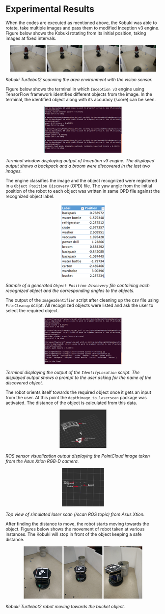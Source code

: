 # Experimental Results

When the codes are executed as mentioned above, the Kobuki was able to rotate, take multiple images and pass them to modified Inception v3 engine. Figure below shows the Kobuki rotating from its initial position, taking images at fixed intervals.

<p align="center">
  <img src="Images/rotate_1.jpg" width="23%"/> <img src="Images/rotate_2.jpg" width="23%"/> <img src="Images/rotate_3.jpg" width="23%"/> <img src="Images/rotate_4.jpg" width="23%"/>
  
  <em>Kobuki Turtlebot2 scanning the area environment with the vision sensor. </em>
</p>

Figure below shows the terminal in which `Inception v3` engine using TensorFlow framework identifies different objects from the image. In the terminal, the identified object along with its accuracy (score) can be seen. 

<p align = "center">
  <img src = "Images/image_classifier.png" width="50%"/>
  
  <em>Terminal window displaying output of Inception v3 engine. The displayed output shows a _backpack_ and a _broom_ were discovered in the last two images.</em>
</p>

The engine classifies the image and the object recognized were registered in a `Object Position Discovery` (OPD) file. The yaw angle from the initial position of the robot to each object was written in same OPD file against the recognized object label. 

<p align = "center">
  <img src = "Images/OPD.png" width="30%"/>
  
  <em> Sample of a generated `Object Position Discovery` file containing each recognized object and the corresponding angles to the objects.</em>
</p>

The output of the `ImageIdentifier` script after cleaning up the csv file using `FileCleanup` script. All recognized objects were listed and ask the user to select the required object. 

<p align = "center">
  <img src = "Images/identifylocation.png" width="50%"/>
  
  <em> Terminal displaying the output of the `IdentifyLocation` script. The displayed output shows a prompt to the user asking for the name of the discovered object.</em>
</p>

The robot orients itself towards the required object once it gets an input from the user. At this point the `depthimage_to_laserscan` package was activated. The distance of the object is calculated from this data.

<p align = "center">
  <img src = "Images/point cloud cropped.png" width="30%"/> 
  
  <em> ROS sensor visualization output displaying the PointCloud image taken from the Asus Xtion RGB-D camera. </em> </p>
  
  <p align = "center"> 
  <img src = "Images/laserscan cropped.png" width="27%"/>
  
  <em>Top view of simulated laser scan (_/scan_ ROS topic) from Asus Xtion. </em>
</p>

After finding the distance to move, the robot starts moving towards the object. Figures below shows the movement of robot taken at various instances. The Kobuki will stop in front of the object keeping a safe distance.

<p align="center">
  <img src="Images/move1.jpg" width="25%"/> <img src="Images/move2.jpg" width="25%"/> <img src="Images/move3.jpg" width="25%"/>

  <em> Kobuki Turtlebot2 robot moving towards the _bucket_ object.</em>
</p>
